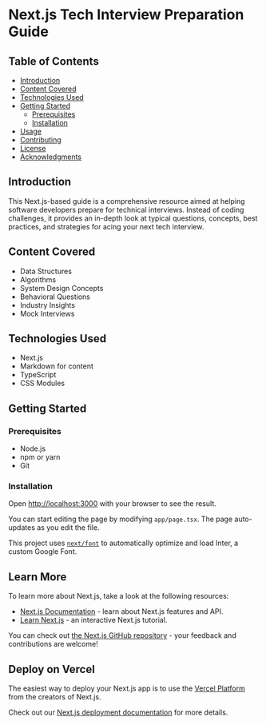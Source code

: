 # Next.js Tech Interview Preparation Guide

## Table of Contents

- [Introduction](#introduction)
- [Content Covered](#content-covered)
- [Technologies Used](#technologies-used)
- [Getting Started](#getting-started)
  - [Prerequisites](#prerequisites)
  - [Installation](#installation)
- [Usage](#usage)
- [Contributing](#contributing)
- [License](#license)
- [Acknowledgments](#acknowledgments)

## Introduction

This Next.js-based guide is a comprehensive resource aimed at helping software developers prepare for technical interviews. Instead of coding challenges, it provides an in-depth look at typical questions, concepts, best practices, and strategies for acing your next tech interview.

## Content Covered

- Data Structures
- Algorithms
- System Design Concepts
- Behavioral Questions
- Industry Insights
- Mock Interviews

## Technologies Used

- Next.js
- Markdown for content
- TypeScript
- CSS Modules

## Getting Started

### Prerequisites

- Node.js
- npm or yarn
- Git

### Installation
Open [http://localhost:3000](http://localhost:3000) with your browser to see the result.

You can start editing the page by modifying `app/page.tsx`. The page auto-updates as you edit the file.

This project uses [`next/font`](https://nextjs.org/docs/basic-features/font-optimization) to automatically optimize and load Inter, a custom Google Font.

## Learn More

To learn more about Next.js, take a look at the following resources:

- [Next.js Documentation](https://nextjs.org/docs) - learn about Next.js features and API.
- [Learn Next.js](https://nextjs.org/learn) - an interactive Next.js tutorial.

You can check out [the Next.js GitHub repository](https://github.com/vercel/next.js/) - your feedback and contributions are welcome!

## Deploy on Vercel

The easiest way to deploy your Next.js app is to use the [Vercel Platform](https://vercel.com/new?utm_medium=default-template&filter=next.js&utm_source=create-next-app&utm_campaign=create-next-app-readme) from the creators of Next.js.

Check out our [Next.js deployment documentation](https://nextjs.org/docs/deployment) for more details.

